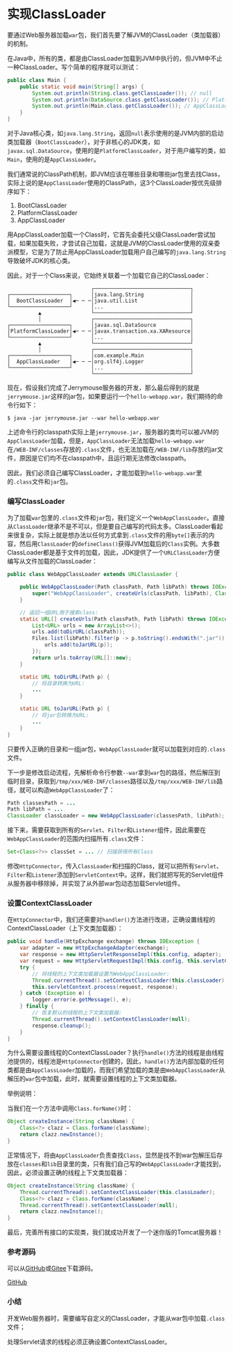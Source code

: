 # 实现ClassLoader

要通过Web服务器加载`war`包，我们首先要了解JVM的ClassLoader（类加载器）的机制。

在Java中，所有的类，都是由ClassLoader加载到JVM中执行的，但JVM中不止一种ClassLoader。写个简单的程序就可以测试：

```java
public class Main {
    public static void main(String[] args) {
        System.out.println(String.class.getClassLoader()); // null
        System.out.println(DataSource.class.getClassLoader()); // PlatformClassLoader
        System.out.println(Main.class.getClassLoader()); // AppClassLoader
    }
}
```

对于Java核心类，如`java.lang.String`，返回`null`表示使用的是JVM内部的启动类加载器（`BootClassLoader`），对于非核心的JDK类，如`javax.sql.DataSource`，使用的是`PlatformClassLoader`，对于用户编写的类，如`Main`，使用的是`AppClassLoader`。

我们通常说的ClassPath机制，即JVM应该在哪些目录和哪些jar包里去找Class，实际上说的是`AppClassLoader`使用的ClassPath，这3个ClassLoader按优先级排序如下：

1. BootClassLoader
2. PlatformClassLoader
3. AppClassLoader

用AppClassLoader加载一个Class时，它首先会委托父级ClassLoader尝试加载，如果加载失败，才尝试自己加载，这就是JVM的ClassLoader使用的双亲委派模型，它是为了防止用AppClassLoader加载用户自己编写的`java.lang.String`导致破坏JDK的核心类。

因此，对于一个Class来说，它始终关联着一个加载它自己的ClassLoader：

```ascii
                           ┌───────────────────────────────┐
┌───────────────────┐      │java.lang.String               │
│  BootClassLoader  │◀─ ─ ─│java.util.List                 │
└───────────────────┘      │...                            │
          ▲                └───────────────────────────────┘
          │                ┌───────────────────────────────┐
┌───────────────────┐      │javax.sql.DataSource           │
│PlatformClassLoader│◀─ ─ ─│javax.transaction.xa.XAResource│
└───────────────────┘      │...                            │
          ▲                └───────────────────────────────┘
          │                ┌───────────────────────────────┐
┌───────────────────┐      │com.example.Main               │
│  AppClassLoader   │◀─ ─ ─│org.slf4j.Logger               │
└───────────────────┘      │...                            │
                           └───────────────────────────────┘
```

现在，假设我们完成了Jerrymouse服务器的开发，那么最后得到的就是`jerrymouse.jar`这样的jar包，如果要运行一个`hello-webapp.war`，我们期待的命令行如下：

```plain
$ java -jar jerrymouse.jar --war hello-webapp.war
```

上述命令行的classpath实际上是`jerrymouse.jar`，服务器的类均可以被JVM的`AppClassLoader`加载，但是，`AppClassLoader`无法加载`hello-webapp.war`在`/WEB-INF/classes`存放的`.class`文件，也无法加载在`/WEB-INF/lib`存放的jar文件，原因是它们均不在classpath中，且运行期无法修改classpath。

因此，我们必须自己编写ClassLoader，才能加载到`hello-webapp.war`里的`.class`文件和`jar`包。

### 编写ClassLoader

为了加载`war`包里的`.class`文件和`jar`包，我们定义一个`WebAppClassLoader`。直接从`ClassLoader`继承不是不可以，但是要自己编写的代码太多。ClassLoader看起来很复杂，实际上就是想办法以任何方式拿到`.class`文件的用`byte[]`表示的内容，然后用`ClassLoader`的`defineClass()`获得JVM加载后的`Class`实例。大多数ClassLoader都是基于文件的加载，因此，JDK提供了一个`URLClassLoader`方便编写从文件加载的ClassLoader：

```java
public class WebAppClassLoader extends URLClassLoader {

    public WebAppClassLoader(Path classPath, Path libPath) throws IOException {
        super("WebAppClassLoader", createUrls(classPath, libPath), ClassLoader.getSystemClassLoader());
    }

    // 返回一组URL用于搜索class:
    static URL[] createUrls(Path classPath, Path libPath) throws IOException {
        List<URL> urls = new ArrayList<>();
        urls.add(toDirURL(classPath));
        Files.list(libPath).filter(p -> p.toString().endsWith(".jar")).sorted().forEach(p -> {
            urls.add(toJarURL(p));
        });
        return urls.toArray(URL[]::new);
    }

    static URL toDirURL(Path p) {
        // 将目录转换为URL:
        ...
    }

    static URL toJarURL(Path p) {
        // 将jar包转换为URL:
        ...
    }
}
```

只要传入正确的目录和一组jar包，`WebAppClassLoader`就可以加载到对应的`.class`文件。

下一步是修改启动流程，先解析命令行参数`--war`拿到`war`包的路径，然后解压到临时目录，获取到`/tmp/xxx/WEB-INF/classes`路径以及`/tmp/xxx/WEB-INF/lib`路径，就可以构造`WebAppClassLoader`了：

```java
Path classesPath = ...
Path libPath = ...
ClassLoader classLoader = new WebAppClassLoader(classesPath, libPath);
```

接下来，需要获取到所有的`Servlet`、`Filter`和`Listener`组件，因此需要在`WebAppClassLoader`的范围内扫描所有`.class`文件：

```java
Set<Class<?>> classSet = ... // 扫描获得所有Class
```

修改`HttpConnector`，传入`ClassLoader`和扫描的Class，就可以把所有`Servlet`、`Filter`和`Listener`添加到`ServletContext`中。这样，我们就把写死的Servlet组件从服务器中移除掉，并实现了从外部war包动态加载Servlet组件。

### 设置ContextClassLoader

在`HttpConnector`中，我们还需要对`handler()`方法进行改进，正确设置线程的ContextClassLoader（上下文类加载器）：

```java
public void handle(HttpExchange exchange) throws IOException {
    var adapter = new HttpExchangeAdapter(exchange);
    var response = new HttpServletResponseImpl(this.config, adapter);
    var request = new HttpServletRequestImpl(this.config, this.servletContext, adapter, response);
    try {
        // 将线程的上下文类加载器设置为WebAppClassLoader:
        Thread.currentThread().setContextClassLoader(this.classLoader);
        this.servletContext.process(request, response);
    } catch (Exception e) {
        logger.error(e.getMessage(), e);
    } finally {
        // 恢复默认的线程的上下文类加载器:
        Thread.currentThread().setContextClassLoader(null);
        response.cleanup();
    }
}
```

为什么需要设置线程的ContextClassLoader？执行`handle()`方法的线程是由线程池提供的，线程池是`HttpConnector`创建的，因此，`handle()`方法内部加载的任何类都是由`AppClassLoader`加载的，而我们希望加载的类是由`WebAppClassLoader`从解压的`war`包中加载，此时，就需要设置线程的上下文类加载器。

举例说明：

当我们在一个方法中调用`Class.forName()`时：

```java
Object createInstance(String className) {
    Class<?> clazz = Class.forName(className);
    return clazz.newInstance();
}
```

正常情况下，将由`AppClassLoader`负责查找`Class`，显然是找不到war包解压后存放在`classes`和`lib`目录里的类，只有我们自己写的`WebAppClassLoader`才能找到，因此，必须设置正确的线程上下文类加载器：

```java
Object createInstance(String className) {
    Thread.currentThread().setContextClassLoader(this.classLoader);
    Class<?> clazz = Class.forName(className);
    Thread.currentThread().setContextClassLoader(null);
    return clazz.newInstance();
}
```

最后，完善所有接口的实现类，我们就成功开发了一个迷你版的Tomcat服务器！

### 参考源码

可以从[GitHub](https://github.com/youkechaung/jerrymouse/tree/main/server)或[Gitee](https://gitee.com/liaoxuefeng/jerrymouse/tree/main/server)下载源码。

<a class="git-explorer" href="https://github.com/youkechaung/jerrymouse/tree/main/server">GitHub</a>

### 小结

开发Web服务器时，需要编写自定义的ClassLoader，才能从war包中加载`.class`文件；

处理Servlet请求的线程必须正确设置ContextClassLoader。
